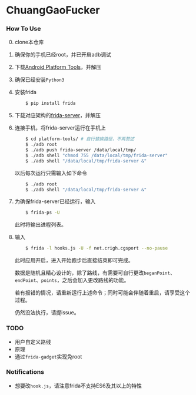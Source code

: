 # ChuangGaoFucker

### How To Use

0. clone本仓库
1. 确保你的手机已经root，并已开启adb调试
2. 下载[Android Platform Tools](https://developer.android.com/studio/releases/platform-tools)，并解压
3. 确保已经安装`Python3`
4. 安装frida
    ```sh
        $ pip install frida
    ```
5. 下载对应架构的[frida-server](https://github.com/frida/frida/releases)，并解压
6. 连接手机，将frida-server运行在手机上
    ```sh
        $ cd platform-tools/ # 自行替换路径，不再赘述
        $ ./adb root
        $ ./adb push frida-server /data/local/tmp/
        $ ./adb shell "chmod 755 /data/local/tmp/frida-server"
        $ ./adb shell "/data/local/tmp/frida-server &"
    ```
    以后每次运行只需输入如下命令
    ```sh
        $ ./adb root
        $ ./adb shell "/data/local/tmp/frida-server &"
    ```
7. 为确保frida-server已经运行，输入
    ```sh
        $ frida-ps -U
    ```
    此时将输出进程列表。
8. 输入
    ```sh
        $ frida -l hooks.js -U -f net.crigh.cgsport --no-pause
    ```
    此时应用开启，进入开始跑步后直接结束即可完成。
    
    数据是随机且精心设计的，除了路线，有需要可自行更改`beganPoint`、`endPoint`、`points`，之后会加入更改路线的功能。
    
    若有报错的情况，请重新运行上述命令；同时可能会伴随着重启，请享受这个过程。
    
    仍然没法执行，请提issue。

### TODO

* 用户自定义路线
* 原理
* 通过`frida-gadget`实现免root

### Notifications

* 想要改`hook.js`，请注意frida不支持ES6及其以上的特性
